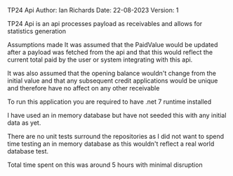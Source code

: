 TP24 Api
Author: Ian Richards
Date: 22-08-2023
Version: 1

TP24 Api is an api processes payload as receivables and allows for statistics generation

Assumptions made
It was assumed that the PaidValue would be updated after a payload was fetched from the api and that this would reflect the current total paid by the user or system integrating with this api.

It was also assumed that the opening balance wouldn't change from the initial value and that any subsequent credit applications would be unique and therefore have no affect on any other receivable

To run this application you are required to have .net 7 runtime installed

I have used an in memory database but have not seeded this with any initial data as yet.

There are no unit tests surround the repositories as I did not want to spend time testing an in memory database as this wouldn't reflect a real world database test.

Total time spent on this was around 5 hours with minimal disruption
